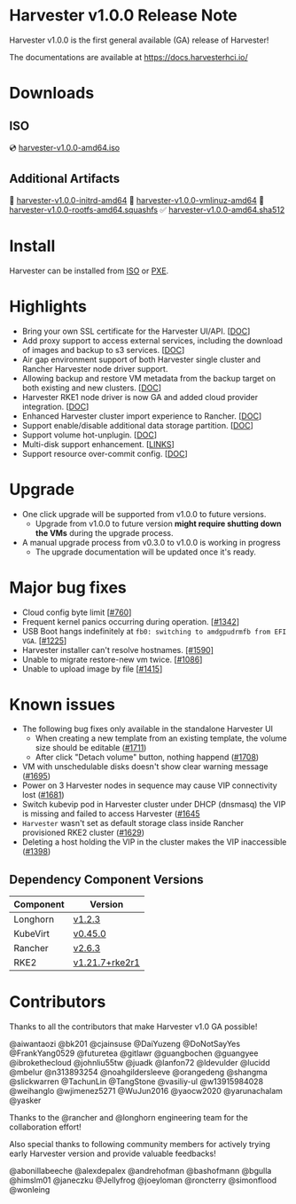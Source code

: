 # Harvester v1.0.0 Release Note

Harvester v1.0.0 is the first general available (GA) release of Harvester!

The documentations are available at https://docs.harvesterhci.io/

# Downloads

## ISO
:cd: [harvester-v1.0.0-amd64.iso](https://releases.rancher.com/harvester/v1.0.0/harvester-v1.0.0-amd64.iso)

## Additional Artifacts
:file_folder: [harvester-v1.0.0-initrd-amd64](https://releases.rancher.com/harvester/v1.0.0/harvester-v1.0.0-initrd-amd64)
:file_folder: [harvester-v1.0.0-vmlinuz-amd64](https://releases.rancher.com/harvester/v1.0.0/harvester-v1.0.0-vmlinuz-amd64)
:file_folder: [harvester-v1.0.0-rootfs-amd64.squashfs](https://releases.rancher.com/harvester/v1.0.0/harvester-v1.0.0-rootfs-amd64.squashfs)
:white_check_mark: [harvester-v1.0.0-amd64.sha512](https://releases.rancher.com/harvester/v1.0.0/harvester-v1.0.0-amd64.sha512)

# Install

Harvester can be installed from
[ISO](https://docs.harvesterhci.io/v1.0/install/iso-install/) or
[PXE](https://docs.harvesterhci.io/v1.0/install/pxe-boot-install/).

# Highlights

* Bring your own SSL certificate for the Harvester UI/API. [[DOC](https://docs.harvesterhci.io/v1.0/settings/settings/#ssl-certificates)]
* Add proxy support to access external services, including the download of images and backup to s3 services. [[DOC](https://docs.harvesterhci.io/v1.0/settings/settings/#http-proxy)]
* Air gap environment support of both Harvester single cluster and Rancher Harvester node driver support.
* Allowing backup and restore VM metadata from the backup target on both existing and new clusters. [[DOC](https://docs.harvesterhci.io/v1.0/vm/backup-restore/)]
* Harvester RKE1 node driver is now GA and added cloud provider integration. [[DOC](https://docs.harvesterhci.io/v1.0/rancher/rke1-cluster/)]
* Enhanced Harvester cluster import experience to Rancher. [[DOC](https://docs.harvesterhci.io/v1.0/rancher/virtualization-management/)]
* Support enable/disable additional data storage partition. [[DOC](https://docs.harvesterhci.io/v1.0/install/harvester-configuration/#installno_data_partition)]
* Support volume hot-unplugin. [[DOC](https://docs.harvesterhci.io/v1.0/vm/hotplug-volume/)]
* Multi-disk support enhancement. [[LINKS](https://github.com/harvester/harvester/issues?q=is%3Aissue+label%3Aarea%2Fnode-disk-manager+milestone%3Av1.0.0+)]
* Support resource over-commit config. [[DOC](https://docs.harvesterhci.io/v1.0/settings/settings/#overcommit-config)]

# Upgrade
* One click upgrade will be supported from v1.0.0 to future versions.
    * Upgrade from v1.0.0 to future version **might require shutting down the VMs**
      during the upgrade process.
* A manual upgrade process from v0.3.0 to v1.0.0 is working in progress
    * The upgrade documentation will be updated once it's ready.

# Major bug fixes
* Cloud config byte limit [[#760](https://github.com/harvester/harvester/issues/760)]
* Frequent kernel panics occurring during operation. [[#1342](https://github.com/harvester/harvester/issues/1342)]
* USB Boot hangs indefinitely at `fb0: switching to amdgpudrmfb from EFI VGA`. [[#1225](https://github.com/harvester/harvester/issues/1225)]
* Harvester installer can't resolve hostnames. [[#1590]](https://github.com/harvester/harvester/issues/1590)
* Unable to migrate restore-new vm twice. [[#1086](https://github.com/harvester/harvester/issues/1086)]
* Unable to upload image by file [[#1415](https://github.com/harvester/harvester/issues/1415)]

# Known issues
- The following bug fixes only available in the standalone Harvester UI
    - When creating a new template from an existing template, the volume size should be editable ([#1711](https://github.com/harvester/harvester/issues/1711))
    - After click "Detach volume" button, nothing happend ([#1708](https://github.com/harvester/harvester/issues/1708))
- VM with unschedulable disks doesn't show clear warning message ([#1695](https://github.com/harvester/harvester/issues/1695#issuecomment-998036075))
- Power on 3 Harvester nodes in sequence may cause VIP connectivity lost ([#1681](https://github.com/harvester/harvester/issues/1681#issuecomment-995389197))
- Switch kubevip pod in Harvester cluster under DHCP (dnsmasq) the VIP is missing and failed to access Harvester ([#1645](https://github.com/harvester/harvester/issues/1645#issuecomment-995760814)
- `Harvester` wasn't set as default storage class inside Rancher provisioned RKE2 cluster ([#1629](https://github.com/harvester/harvester/issues/1629#issuecomment-994228399))
- Deleting a host holding the VIP in the cluster makes the VIP inaccessible ([#1398](https://github.com/harvester/harvester/issues/1398#issuecomment-981384348))

## Dependency Component Versions
| Component | Version |
| ------ | ---------|
| Longhorn | [v1.2.3](https://github.com/longhorn/longhorn/releases/tag/v1.2.3) |
| KubeVirt | [v0.45.0](https://github.com/kubevirt/kubevirt/releases/tag/v0.45.0) |
| Rancher | [v2.6.3](https://github.com/rancher/rancher/releases/tags/v2.6.3) |
| RKE2 | [v1.21.7+rke2r1](https://github.com/rancher/rke2/releases/tag/v1.21.7%2Brke2r1) |

# Contributors

Thanks to all the contributors that make Harvester v1.0 GA possible!

@aiwantaozi
@bk201
@cjainsuse
@DaiYuzeng
@DoNotSayYes
@FrankYang0529
@futuretea
@gitlawr
@guangbochen
@guangyee
@ibrokethecloud
@johnliu55tw
@juadk
@lanfon72
@ldevulder
@lucidd
@mbelur
@n313893254
@noahgildersleeve
@orangedeng
@shangma
@slickwarren
@TachunLin
@TangStone
@vasiliy-ul
@w13915984028
@weihanglo
@wjimenez5271
@WuJun2016
@yaocw2020
@yarunachalam
@yasker

Thanks to the @rancher and @longhorn engineering team for the collaboration
effort!

Also special thanks to following community members for actively trying early Harvester
version and provide valuable feedbacks!

@abonillabeeche
@alexdepalex
@andrehofman
@bashofmann
@bgulla
@himslm01
@janeczku
@Jellyfrog
@joeyloman
@roncterry
@simonflood
@wonleing
